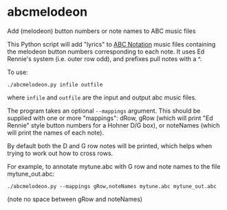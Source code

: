 # abcmelodeon
Add (melodeon) button numbers or note names to ABC music files

This Python script will add "lyrics" to [ABC Notation](http://abcnotation.com/) music files containing the melodeon button numbers corresponding to each note.  It uses Ed Rennie's system (i.e. outer row odd), and prefixes pull notes with a ^.

To use:

```
./abcmelodeon.py infile outfile
```

where `infile` and `outfile` are the input and output abc music files.

The program takes an optional `--mappings` argument.  This should be supplied
with one or more "mappings": dRow, gRow (which will print "Ed Rennie" style button numbers for a Hohner D/G box), or noteNames (which will print the names of each note).

By default both the D and G row notes will be printed, which helps when trying to work out how to cross rows.

For example, to annotate mytune.abc with G row and note names to the file mytune_out.abc:

```
./abcmelodeon.py --mappings gRow,noteNames mytune.abc mytune_out.abc
```
(note no space between gRow and noteNames)

